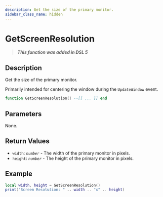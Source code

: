 ```yaml
---
description: Get the size of the primary monitor.
sidebar_class_name: hidden
---
```


# GetScreenResolution

> **_This function was added in DSL 5_**

## Description

Get the size of the primary monitor.

Primarily intended for centering the window during the `UpdateWindow` event.

```lua
function GetScreenResolution() --[[ ... ]] end
```

## Parameters

None.

## Return Values

- `width`: _`number`_ - The width of the primary monitor in pixels.
- `height`: _`number`_ - The height of the primary monitor in pixels.

## Example

```lua
local width, height = GetScreenResolution()
print("Screen Resolution: " .. width .. "x" .. height)
```

